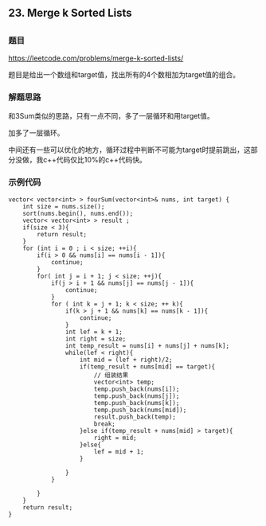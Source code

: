 ## 23. Merge k Sorted Lists 

##  

### 题目

https://leetcode.com/problems/merge-k-sorted-lists/

题目是给出一个数组和target值，找出所有的4个数相加为target值的组合。

### 解题思路

和3Sum类似的思路，只有一点不同，多了一层循环和用target值。

加多了一层循环。

中间还有一些可以优化的地方，循环过程中判断不可能为target时提前跳出，这部分没做，我c++代码仅比10%的c++代码快。

### 示例代码

```
vector< vector<int> > fourSum(vector<int>& nums, int target) {
	int size = nums.size();
	sort(nums.begin(), nums.end());
	vector< vector<int> > result ;
	if(size < 3){
		return result;
	}
	for (int i = 0 ; i < size; ++i){
		if(i > 0 && nums[i] == nums[i - 1]){
			continue;
		}
		for( int j = i + 1; j < size; ++j){
			if(j > i + 1 && nums[j] == nums[j - 1]){
				continue;
			}
			for ( int k = j + 1; k < size; ++ k){
				if(k > j + 1 && nums[k] == nums[k - 1]){
					continue;
				}
				int lef = k + 1;
				int right = size;
				int temp_result = nums[i] + nums[j] + nums[k];
				while(lef < right){
					int mid = (lef + right)/2;
					if(temp_result + nums[mid] == target){
						// 组装结果
						vector<int> temp;
						temp.push_back(nums[i]);
						temp.push_back(nums[j]);
						temp.push_back(nums[k]);	
						temp.push_back(nums[mid]);
						result.push_back(temp);
						break;
					}else if(temp_result + nums[mid] > target){
						right = mid;
					}else{
						lef = mid + 1;
					}
					
				}
			}
			
		}
	}
	return result;
}

```





